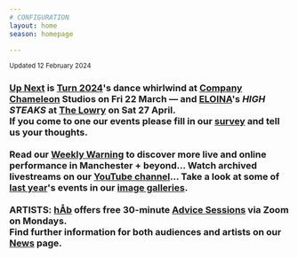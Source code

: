 ```yaml
---
# CONFIGURATION
layout: home
season: homepage

---
```

<small>Updated 12 February 2024</small>        
### [Up Next](/current/2024/) is [Turn 2024](/current/2024-turn)'s dance whirlwind at <a href="https://companychameleon.com" target="_blank">Company Chameleon</a> Studios on Fri 22 March — and [ELOINA](/current/2024/ELOINA)'s *HIGH STEAKS* at <a href="https://thelowry.com" target="_blank">The Lowry</a> on Sat 27 April.<br>If you come to one our events please fill in our <a href="https://illuminate-data.org.uk/survey/mlklqx" target="_blank">survey</a> and tell us your thoughts.<br><br>Read our <a href="https://wordofwarning.posthaven.com" target="_blank">Weekly Warning</a> to discover more live and online performance in Manchester + beyond… Watch archived livestreams on our <a href="https://youtube.com/@warnmcr" target="_blank">YouTube channel</a>… Take a look at some of [last year](/archive/2023)'s events in our [image galleries](/galleries).<br><br>ARTISTS: [hÅb](/hab) offers free 30-minute [Advice Sessions](/hab/advice) via Zoom on Mondays.<br>Find further information for both audiences and artists on our [News](/news) page.
